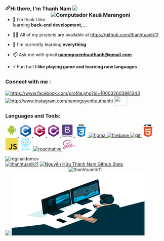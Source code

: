 <h3><a id="user-content-hey-there-" class="anchor" aria-hidden="true" href="#hey-there-"><svg class="octicon octicon-link" viewBox="0 0 16 16" version="1.1" width="16" height="16" aria-hidden="true"><path fill-rule="evenodd" d="M7.775 3.275a.75.75 0 001.06 1.06l1.25-1.25a2 2 0 112.83 2.83l-2.5 2.5a2 2 0 01-2.83 0 .75.75 0 00-1.06 1.06 3.5 3.5 0 004.95 0l2.5-2.5a3.5 3.5 0 00-4.95-4.95l-1.25 1.25zm-4.69 9.64a2 2 0 010-2.83l2.5-2.5a2 2 0 012.83 0 .75.75 0 001.06-1.06 3.5 3.5 0 00-4.95 0l-2.5 2.5a3.5 3.5 0 004.95 4.95l1.25-1.25a.75.75 0 00-1.06-1.06l-1.25 1.25a2 2 0 01-2.83 0z"></path></svg></a>Hi there, I'm Thanh Nam  <a target="_blank" rel="noopener noreferrer" href="https://camo.githubusercontent.com/e8e7b06ecf583bc040eb60e44eb5b8e0ecc5421320a92929ce21522dbc34c891/68747470733a2f2f6d656469612e67697068792e636f6d2f6d656469612f6876524a434c467a6361737252346961377a2f67697068792e676966"><img src="https://camo.githubusercontent.com/e8e7b06ecf583bc040eb60e44eb5b8e0ecc5421320a92929ce21522dbc34c891/68747470733a2f2f6d656469612e67697068792e636f6d2f6d656469612f6876524a434c467a6361737252346961377a2f67697068792e676966" width="25px" data-canonical-src="https://media.giphy.com/media/hvRJCLFzcasrR4ia7z/giphy.gif" style="max-width: 100%;">
<img src="https://raw.githubusercontent.com/MicaelliMedeiros/micaellimedeiros/master/image/computer-illustration.png" width="360px" align="right" alt="Computador Kauã Marangoni" style="max-width: 100%;"></a></h3>

<ul>
<li>
<p><g-emoji class="g-emoji" alias="seedling" fallback-src="https://github.githubassets.com/images/icons/emoji/unicode/1f331.png">🌱</g-emoji> I’m think I like learning <strong>back-end development,...</strong></p>
</li>
<li>
<p align="left"><g-emoji class="g-emoji" alias="man_technologist" fallback-src="https://github.githubassets.com/images/icons/emoji/unicode/1f468-1f4bb.png">👨&zwj;💻</g-emoji> All of my projects are available at <a href="https://github.com/thanhtuanlk11">https://github.com/thanhtuanlk11</a></p>
</li>
<li>
<p><g-emoji class="g-emoji" alias="speech_balloon" fallback-src="https://github.githubassets.com/images/icons/emoji/unicode/1f4ac.png">💬</g-emoji> I'm currently learning<strong> everything</strong></p>
</li>
<li>
<p><g-emoji class="g-emoji" alias="mailbox" fallback-src="https://github.githubassets.com/images/icons/emoji/unicode/1f4eb.png">📫</g-emoji> Ask me with gmail <strong><a href="https://www.google.com/intl/vi/gmail/about/">namnguyenhuuthanh@gmail.com</a></strong></p>
</li>
<li>
<p><g-emoji class="g-emoji" alias="zap" fallback-src="https://github.githubassets.com/images/icons/emoji/unicode/26a1.png">⚡</g-emoji> Fun fact <strong>I like playing game and learning new languages</strong></p>
</li>
</ul>


### Connect with me :

<p align="left">
<a href="https://www.facebook.com/profile.php?id=100032603981343" rel="nofollow"><img align="center" src="https://raw.githubusercontent.com/rahuldkjain/github-profile-readme-generator/master/src/images/icons/Social/facebook.svg" alt="https://www.facebook.com/profile.php?id=100032603981343" height="30" width="40" style="max-width: 100%;"></a>
<a href="http://www.instagram.com/namnguyenhuuthanh/" rel="nofollow"><img align="center" src="https://raw.githubusercontent.com/rahuldkjain/github-profile-readme-generator/master/src/images/icons/Social/instagram.svg" alt="http://www.instagram.com/namnguyenhuuthanh/" height="30" width="40" style="max-width: 100%;"></a>
<a href="https://www.linkedin.com/feed/" rel="nofollow"><img align="center" src="https://img.icons8.com/cute-clipart/2x/linkedin.png" height="30" width="40" style="max-width: 100%;"></a>
</p>

### Languages and Tools:

<p align="left"> 
<a href="https://developer.android.com" rel="nofollow"> <img src="https://raw.githubusercontent.com/devicons/devicon/master/icons/android/android-original-wordmark.svg" alt="android" width="40" height="40" style="max-width: 100%;"> </a> <a href="https://www.cprogramming.com/" rel="nofollow"> <img src="https://raw.githubusercontent.com/devicons/devicon/master/icons/c/c-original.svg" alt="c" width="40" height="40" style="max-width: 100%;"> </a> <a href="https://www.w3schools.com/cpp/" rel="nofollow"> <img src="https://raw.githubusercontent.com/devicons/devicon/master/icons/cplusplus/cplusplus-original.svg" alt="cplusplus" width="40" height="40" style="max-width: 100%;"> </a> <a href="https://www.w3schools.com/cs/" rel="nofollow"> <img src="https://raw.githubusercontent.com/devicons/devicon/master/icons/csharp/csharp-original.svg" alt="csharp" width="40" height="40" style="max-width: 100%;"> </a> <a href="https://getbootstrap.com" rel="nofollow"> <img src="https://raw.githubusercontent.com/devicons/devicon/master/icons/bootstrap/bootstrap-plain-wordmark.svg" alt="bootstrap" width="40" height="40" style="max-width: 100%;"> </a> <a href="https://www.w3schools.com/css/" rel="nofollow"> <img src="https://raw.githubusercontent.com/devicons/devicon/master/icons/css3/css3-original-wordmark.svg" alt="css3" width="40" height="40" style="max-width: 100%;"> </a> <a href="https://www.figma.com/" rel="nofollow"> <img src="https://camo.githubusercontent.com/ed93c2b000a76ceaad1503e7eb9356591b885227e82a36a005b9d3498b303ba5/68747470733a2f2f7777772e766563746f726c6f676f2e7a6f6e652f6c6f676f732f6669676d612f6669676d612d69636f6e2e737667" alt="figma" width="40" height="40" data-canonical-src="https://www.vectorlogo.zone/logos/figma/figma-icon.svg" style="max-width: 100%;"> </a> <a href="https://firebase.google.com/" rel="nofollow"> <img src="https://camo.githubusercontent.com/dd4b2422ed3bfc9da88c43d18550375c66f9584327dff7ecc19315ce50b96f07/68747470733a2f2f7777772e766563746f726c6f676f2e7a6f6e652f6c6f676f732f66697265626173652f66697265626173652d69636f6e2e737667" alt="firebase" width="40" height="40" data-canonical-src="https://www.vectorlogo.zone/logos/firebase/firebase-icon.svg" style="max-width: 100%;"> </a> <a href="https://git-scm.com/" rel="nofollow"> <img src="https://camo.githubusercontent.com/fbfcb9e3dc648adc93bef37c718db16c52f617ad055a26de6dc3c21865c3321d/68747470733a2f2f7777772e766563746f726c6f676f2e7a6f6e652f6c6f676f732f6769742d73636d2f6769742d73636d2d69636f6e2e737667" alt="git" width="40" height="40" data-canonical-src="https://www.vectorlogo.zone/logos/git-scm/git-scm-icon.svg" style="max-width: 100%;"> </a> <a href="https://www.w3.org/html/" rel="nofollow"> <img src="https://raw.githubusercontent.com/devicons/devicon/master/icons/html5/html5-original-wordmark.svg" alt="html5" width="40" height="40" style="max-width: 100%;"> </a> <a href="https://developer.mozilla.org/en-US/docs/Web/JavaScript" rel="nofollow"> <img src="https://raw.githubusercontent.com/devicons/devicon/master/icons/javascript/javascript-original.svg" alt="javascript" width="40" height="40" style="max-width: 100%;"> </a> <a href="https://reactjs.org/" rel="nofollow"> <img src="https://raw.githubusercontent.com/devicons/devicon/master/icons/react/react-original-wordmark.svg" alt="react" width="40" height="40" style="max-width: 100%;"> </a> <a href="https://reactnative.dev/" rel="nofollow"> <img src="https://camo.githubusercontent.com/5c92eeb467fd5d2b1ef1c560e3c3c2f758a8d4e03a8136bda7b41a2d3d4a1b59/68747470733a2f2f72656163746e61746976652e6465762f696d672f6865616465725f6c6f676f2e737667" alt="reactnative" width="40" height="40" data-canonical-src="https://reactnative.dev/img/header_logo.svg" style="max-width: 100%;"> </a> <a href="https://sass-lang.com" rel="nofollow"> <img src="https://raw.githubusercontent.com/devicons/devicon/master/icons/sass/sass-original.svg" alt="sass" width="40" height="40" style="max-width: 100%;">
</a> </p>






<img src="https://github-profile-trophy.vercel.app/?username=thanhtuanlk11" alt="reginaldomcv" data-canonical-src="https://github-profile-trophy.vercel.app/?username=thanhtuanlk11" style="max-width: 100%;">









<div align="left"> 
      <a target="_blank" rel="noopener noreferrer" href="https://github-readme-stats.vercel.app/api/top-langs/?username=thanhtuanlk11&layout=compact&theme=chartreuse-dark"><img width="370px" src="https://github-readme-stats.vercel.app/api/top-langs/?username=thanhtuanlk11&layout=compact&theme=chartreuse-dark" alt="thanhtuanlk11"  style="max-width: 100%;"></a>
      <a target="_blank" rel="noopener noreferrer" href="https://github-readme-stats.vercel.app/api?username=thanhtuanlk11&amp;show_icons=true&amp;theme=chartreuse-dark&amp;hide_border=true"><img width="441px"  alt="Nguyễn Hữu Thành Nam Github Stats" src="https://github-readme-stats.vercel.app/api?username=thanhtuanlk11&amp;show_icons=true&amp;theme=chartreuse-dark" style="max-width: 150%;">
</a>
</div>

<div align="center">
<img width="500" src="https://github-readme-streak-stats.herokuapp.com/?user=thanhtuanlk11&theme=chartreuse-dark" alt="thanhtuanlk11" data-canonical-src="https://github-readme-streak-stats.herokuapp.com/?user=thanhtuanlk11&amp;theme=chartreuse-dark" style="max-width: 100%;"></div>



<div align="left">
<img  width="380" src="https://camo.githubusercontent.com/4c8d92806e3c2322a2c390ffa0019c1d6f78a4d82108aa6946863ae362a763c8/68747470733a2f2f69322e77702e636f6d2f616c6c68746163636573732e696e666f2f77702d636f6e74656e742f75706c6f6164732f323031382f30332f70726f6772616d6d696e672e6769663f6669743d313238312532433731362673736c3d31" data-canonical-src="https://i2.wp.com/allhtaccess.info/wp-content/uploads/2018/03/programming.gif?fit=1281%2C716&amp;ssl=1" style="max-width: 100%;">

<img width="420"  alt="GIF" src="https://github.com/yuredev/yuredev/raw/master/code.gif?raw=true" height="200" style="max-width: 150%;">
</div>



 








